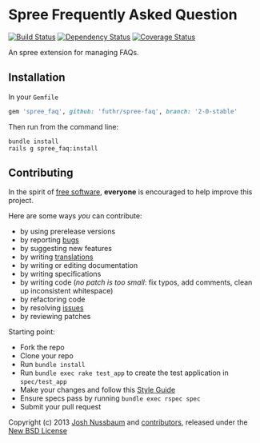 # Spree Frequently Asked Question

[![Build Status](https://secure.travis-ci.org/futhr/spree-faq.png?branch=2-0-stable)](http://travis-ci.org/futhr/spree-faq)
[![Dependency Status](https://gemnasium.com/futhr/spree-faq.png)](https://gemnasium.com/futhr/spree-faq)
[![Coverage Status](https://coveralls.io/repos/futhr/spree-faq/badge.png?branch=2-0-stable)](https://coveralls.io/r/futhr/spree-faq)

An spree extension for managing FAQs.

## Installation

In your `Gemfile`

```ruby
gem 'spree_faq', github: 'futhr/spree-faq', branch: '2-0-stable'
```

Then run from the command line:

    bundle install
    rails g spree_faq:install

## Contributing

In the spirit of [free software][1], **everyone** is encouraged to help improve this project.

Here are some ways *you* can contribute:

* by using prerelease versions
* by reporting [bugs][2]
* by suggesting new features
* by writing [translations][4]
* by writing or editing documentation
* by writing specifications
* by writing code (*no patch is too small*: fix typos, add comments, clean up inconsistent whitespace)
* by refactoring code
* by resolving [issues][2]
* by reviewing patches

Starting point:

* Fork the repo
* Clone your repo
* Run `bundle install`
* Run `bundle exec rake test_app` to create the test application in `spec/test_app`
* Make your changes and follow this [Style Guide][5]
* Ensure specs pass by running `bundle exec rspec spec`
* Submit your pull request

Copyright (c) 2013 [Josh Nussbaum][6] and [contributors][7], released under the [New BSD License][3]

[1]: http://www.fsf.org/licensing/essays/free-sw.html
[2]: https://github.com/futhr/spree-faq/issues
[3]: https://github.com/futhr/spree-faq/blob/2-0-stable/LICENSE.md
[4]: http://www.localeapp.com/projects/5165
[5]: https://github.com/thoughtbot/guides
[6]: https://github.com/joshnuss
[7]: https://github.com/futhr/contributors
